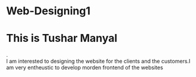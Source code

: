 # Web-Designing1
<h1>This is Tushar Manyal</h1>.</br>I am interested to designing the website for the clients and the customers.I am very entheustic to develop morden frontend of the websites  
